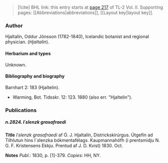 > [!cite] BHL link: this entry starts at [page 217](https://www.biodiversitylibrary.org/item/103253#page/243/mode/1up) of TL-2 Vol. II.
> Supporting pages: [[Abbreviations|abbreviations]], [[Layout key|layout key]].

### Author

Hjaltalín, Oddur Jönsson (1782-1840), Icelandic botanist and regional physician. (*Hjaltalín*).

#### Herbarium and types

Unknown.

#### Bibliography and biography

Barnhart 2: 183 (Hjaltelin).
- Warming, Bot. Tidsskr. 12: 123. 1880 (also err. "Hjaltelin").

### Publications

##### n.2824. I´slenzk grasafraedi

**Title**
*I´slenzk grasafraedi* af Ó. J. Hjaltalín, Districkskírúrgus. Útgefin ad Tilhlutun hins I´slenzka bókmentafélags. Kaupmannahöfh (i prentsmidju N. G. F. Kristensens Ekkju. Prentud af J. D. Kvist) 1830. Oct.

**Notes**
*Publ*.: 1830, p. \[1\]-379. *Copies*: HH, NY.

